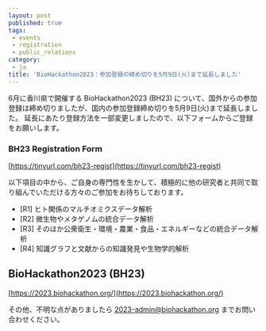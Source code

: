 ```yaml
---
layout: post
published: true
tags:
 - events
 - registration
 - public_relations
category:
 - ja
title: 'BioHackathon2023：参加登録の締め切りを5月9日(火)まで延長しました'
---
```

6月に香川県で開催する BioHackathon2023 (BH23) について、国外からの参加登録は締め切りましたが、国内の参加登録締め切りを5月9日(火)まで延長しました。
延長にあたり登録方法を一部変更しましたので、以下フォームからご登録をお願いします。

### BH23 Registration Form
[https://tinyurl.com/bh23-regist](https://tinyurl.com/bh23-regist)

以下項目の中から、ご自身の専門性を生かして、積極的に他の研究者と共同で取り組んでいただける方々のご参加をお待ちしております。

* [R1] ヒト関係のマルチオミクスデータ解析
* [R2] 微生物やメタゲノムの統合データ解析
* [R3] そのほか公衆衛生・環境・農業・食品・エネルギーなどの統合データ解析
* [R4] 知識グラフと文献からの知識発見や生物学的解析

## BioHackathon2023 (BH23)
[https://2023.biohackathon.org/](https://2023.biohackathon.org/) 

その他、不明な点がありましたら 2023-admin@biohackathon.org までお問い合わせください。
